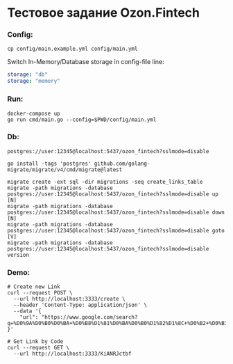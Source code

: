# Тестовое задание Ozon.Fintech

### Config:

```shell
cp config/main.example.yml config/main.yml
```

Switch In-Memory/Database storage in config-file line:

```yaml
storage: "db"
storage: "memory"
```

### Run:

```shell
docker-compose up
go run cmd/main.go --config=$PWD/config/main.yml
```

### Db:

`postgres://user:12345@localhost:5437/ozon_fintech?sslmode=disable`

```shell
go install -tags 'postgres' github.com/golang-migrate/migrate/v4/cmd/migrate@latest

migrate create -ext sql -dir migrations -seq create_links_table
migrate -path migrations -database postgres://user:12345@localhost:5437/ozon_fintech?sslmode=disable up [N]
migrate -path migrations -database postgres://user:12345@localhost:5437/ozon_fintech?sslmode=disable down [N]
migrate -path migrations -database postgres://user:12345@localhost:5437/ozon_fintech?sslmode=disable goto [V]
migrate -path migrations -database postgres://user:12345@localhost:5437/ozon_fintech?sslmode=disable version
```

### Demo:

```shell
# Create new Link
curl --request POST \
  --url http://localhost:3333/create \
  --header 'Content-Type: application/json' \
  --data '{
	"url": "https://www.google.com/search?q=%D0%9A%D0%B0%D0%BA+%D0%B8%D1%81%D0%BA%D0%B0%D1%82%D1%8C+%D0%B2+%D0%B3%D1%83%D0%B3%D0%BB%D0%B5"
}'

# Get Link by Code
curl --request GET \
  --url http://localhost:3333/KiANRJctbf
```
